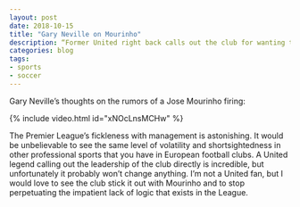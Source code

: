 ```yaml
---
layout: post
date: 2018-10-15
title: "Gary Neville on Mourinho"
description: “Former United right back calls out the club for wanting to sack Mourinho.”
categories: blog
tags:
- sports
- soccer
---
```


Gary Neville’s thoughts on the rumors of a Jose Mourinho firing:

{% include video.html id="xNOcLnsMCHw" %}

The Premier League’s fickleness with management is astonishing. It would be unbelievable to see the same level of volatility and shortsightedness in other professional sports that you have in European football clubs. A United legend calling out the leadership of the club directly is incredible, but unfortunately it probably won’t change anything. I’m not a United fan, but I would love to see the club stick it out with Mourinho and to stop perpetuating the impatient lack of logic that exists in the League.
